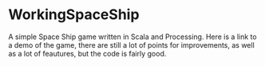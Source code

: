# WorkingSpaceShip
A simple Space Ship game written in Scala and Processing. Here is a link to a demo of the game, there are still a lot of points for improvements, as well as a lot of feautures, but the code is fairly good. 
